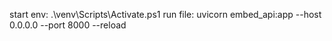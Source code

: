 start env:
.\venv\Scripts\Activate.ps1
run file:
uvicorn embed_api:app --host 0.0.0.0 --port 8000 --reload
